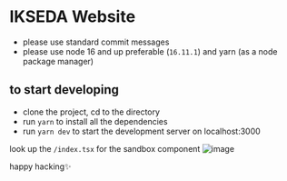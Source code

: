 # IKSEDA Website

- please use standard commit messages
- please use node 16 and up preferable (`16.11.1`) and yarn (as a node package manager)

## to start developing

- clone the project, cd to the directory
- run `yarn` to install all the dependencies
- run `yarn dev` to start the development server on localhost:3000

look up the `/index.tsx` for the sandbox component
![image](https://user-images.githubusercontent.com/64743796/144381066-faa8c5b0-f4f7-494b-ab94-83fc072f9aea.png)

happy hacking✨
